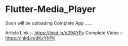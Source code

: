 # Flutter-Media_Player

Soon will be uploading Complete App ......

Article Link :- https://lnkd.in/d294YPv
Complete Video :- https://lnkd.in/dKxYhPK
